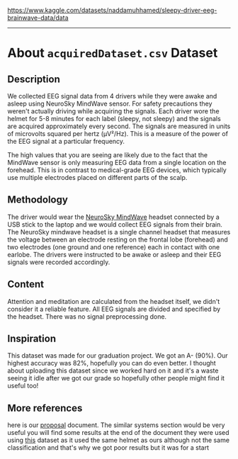 https://www.kaggle.com/datasets/naddamuhhamed/sleepy-driver-eeg-brainwave-data/data

---

# About `acquiredDataset.csv` Dataset

## Description

We collected EEG signal data from 4 drivers while they were awake and asleep using NeuroSky MindWave sensor. For safety precautions they weren't actually driving while acquiring the signals. Each driver wore the helmet for 5-8 minutes for each label (sleepy, not sleepy) and the signals are acquired approximately every second. The signals are measured in units of microvolts squared per hertz (μV²/Hz). This is a measure of the power of the EEG signal at a particular frequency.

The high values that you are seeing are likely due to the fact that the MindWave sensor is only measuring EEG data from a single location on the forehead. This is in contrast to medical-grade EEG devices, which typically use multiple electrodes placed on different parts of the scalp.

## Methodology

The driver would wear the [NeuroSky MindWave](https://store.neurosky.com/pages/mindwave) headset connected by a USB stick to the laptop and we would collect EEG signals from their brain. The NeuroSky mindwave headset is a single channel headset that measures the voltage between an electrode resting on the frontal lobe (forehead) and two electrodes (one ground and one reference) each in contact with one earlobe. The drivers were instructed to be awake or asleep and their EEG signals were recorded accordingly.

## Content

Attention and meditation are calculated from the headset itself, we didn't consider it a reliable feature.
All EEG signals are divided and specified by the headset. There was no signal preprocessing done.

## Inspiration

This dataset was made for our graduation project. We got an A- (90%).
Our highest accuracy was 82%, hopefully you can do even better.
I thought about uploading this dataset since we worked hard on it and it's a waste seeing it idle after we got our grade so hopefully other people might find it useful too!

## More references

here is our [proposal](https://drive.google.com/file/d/1n70BcMPvtGzscGGgcBA8ruXdO0AuEr_v/view?usp=sharing) document. The similar systems section would be very useful
you will find some results at the end of the document they were used using [this](https://www.kaggle.com/datasets/wanghaohan/confused-eeg) dataset as it used the same helmet as ours although not the same classification and that's why we got poor results but it was for a start

